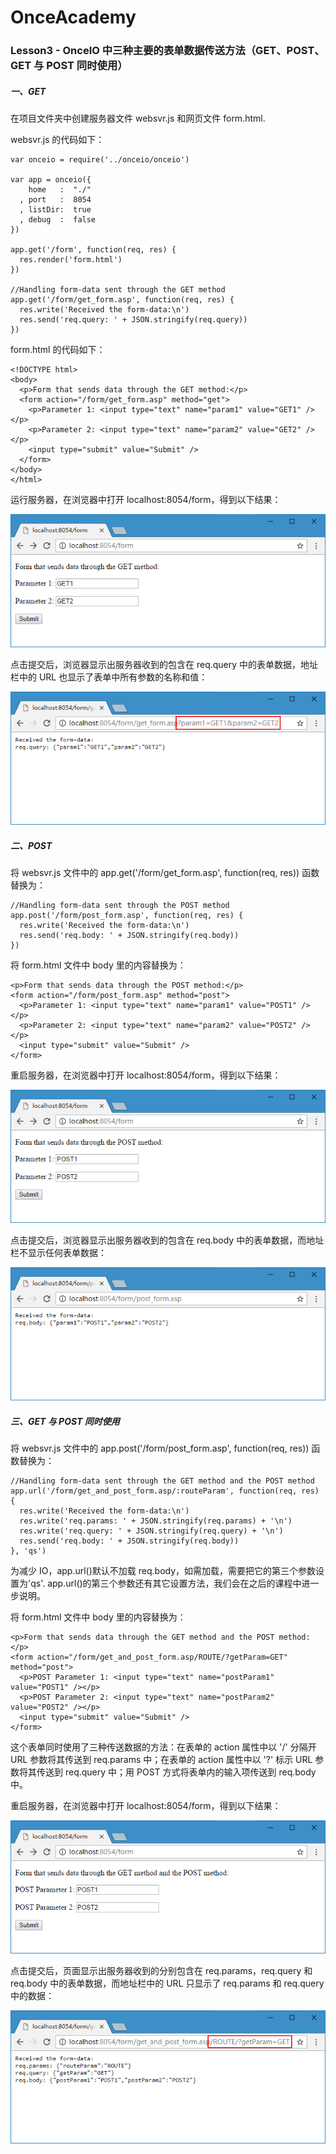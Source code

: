 # OnceAcademy
### Lesson3 - OnceIO 中三种主要的表单数据传送方法（GET、POST、GET 与 POST 同时使用）    
##### 一、GET  

在项目文件夹中创建服务器文件 websvr.js 和网页文件 form.html.  

websvr.js 的代码如下：  
    
    var onceio = require('../onceio/onceio')

    var app = onceio({
        home   :  "./"
      , port   :  8054
      , listDir:  true
      , debug  :  false
    })

    app.get('/form', function(req, res) {
      res.render('form.html')
    })

    //Handling form-data sent through the GET method
    app.get('/form/get_form.asp', function(req, res) {
      res.write('Received the form-data:\n')
      res.send('req.query: ' + JSON.stringify(req.query))
    })  

form.html 的代码如下：  
    
    <!DOCTYPE html>
    <body>
      <p>Form that sends data through the GET method:</p>
      <form action="/form/get_form.asp" method="get">
        <p>Parameter 1: <input type="text" name="param1" value="GET1" /></p>
        <p>Parameter 2: <input type="text" name="param2" value="GET2" /></p>
        <input type="submit" value="Submit" />
      </form>
    </body>
    </html> 

运行服务器，在浏览器中打开 localhost:8054/form，得到以下结果：  

![GET浏览器效果][1]    

点击提交后，浏览器显示出服务器收到的包含在 req.query 中的表单数据，地址栏中的 URL 也显示了表单中所有参数的名称和值：  

![GET提交浏览器效果][2] 

##### 二、POST  

将 websvr.js 文件中的 app.get('/form/get_form.asp', function(req, res)) 函数替换为：  

    //Handling form-data sent through the POST method
    app.post('/form/post_form.asp', function(req, res) {
      res.write('Received the form-data:\n')
      res.send('req.body: ' + JSON.stringify(req.body))
    })  
    

将 form.html 文件中 body 里的内容替换为：  

    <p>Form that sends data through the POST method:</p>
    <form action="/form/post_form.asp" method="post">
      <p>Parameter 1: <input type="text" name="param1" value="POST1" /></p>
      <p>Parameter 2: <input type="text" name="param2" value="POST2" /></p>
      <input type="submit" value="Submit" />
    </form> 

重启服务器，在浏览器中打开 localhost:8054/form，得到以下结果：  

![POST浏览器效果][3]    

点击提交后，浏览器显示出服务器收到的包含在 req.body 中的表单数据，而地址栏不显示任何表单数据：  

![POST提交浏览器效果][4]
  
##### 三、GET 与 POST 同时使用

将 websvr.js 文件中的 app.post('/form/post_form.asp', function(req, res)) 函数替换为：  

    //Handling form-data sent through the GET method and the POST method
    app.url('/form/get_and_post_form.asp/:routeParam', function(req, res) {
      res.write('Received the form-data:\n')
      res.write('req.params: ' + JSON.stringify(req.params) + '\n')
      res.write('req.query: ' + JSON.stringify(req.query) + '\n')
      res.send('req.body: ' + JSON.stringify(req.body))
    }, 'qs')  
    
为减少 IO，app.url()默认不加载 req.body，如需加载，需要把它的第三个参数设置为'qs'. app.url()的第三个参数还有其它设置方法，我们会在之后的课程中进一步说明。  

将 form.html 文件中 body 里的内容替换为：  

    <p>Form that sends data through the GET method and the POST method:</p>
    <form action="/form/get_and_post_form.asp/ROUTE/?getParam=GET" method="post">
      <p>POST Parameter 1: <input type="text" name="postParam1" value="POST1" /></p>
      <p>POST Parameter 2: <input type="text" name="postParam2" value="POST2" /></p>
      <input type="submit" value="Submit" />
    </form> 

这个表单同时使用了三种传送数据的方法：在表单的 action 属性中以 '/' 分隔开 URL 参数将其传送到 req.params 中；在表单的 action 属性中以 '?' 标示 URL 参数将其传送到 req.query 中；用 POST 方式将表单内的输入项传送到 req.body 中。 
  
重启服务器，在浏览器中打开 localhost:8054/form，得到以下结果：  

![GET&POST浏览器效果][5]    

点击提交后，页面显示出服务器收到的分别包含在 req.params，req.query 和 req.body 中的表单数据，而地址栏中的 URL 只显示了 req.params 和 req.query 中的数据：  

![GET&POST提交浏览器效果][6]






  [1]: https://raw.githubusercontent.com/OnceDoc/images/gh-pages/OnceAcademy/Lesson3/get_form.png
  [2]: https://raw.githubusercontent.com/OnceDoc/images/gh-pages/OnceAcademy/Lesson3/get_form_submit.png
  [3]: https://raw.githubusercontent.com/OnceDoc/images/gh-pages/OnceAcademy/Lesson3/post_form.png
  [4]: https://raw.githubusercontent.com/OnceDoc/images/gh-pages/OnceAcademy/Lesson3/post_form_submit.png
  [5]: https://raw.githubusercontent.com/OnceDoc/images/gh-pages/OnceAcademy/Lesson3/get_and_post_form.png
  [6]: https://raw.githubusercontent.com/OnceDoc/images/gh-pages/OnceAcademy/Lesson3/get_and_post_form_submit.png
